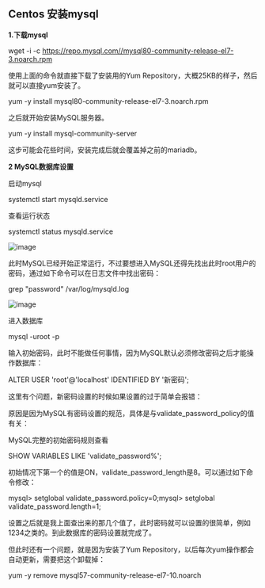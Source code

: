 ## Centos 安装mysql



**1.下载mysql**



wget -i -c https://repo.mysql.com//mysql80-community-release-el7-3.noarch.rpm



使用上面的命令就直接下载了安装用的Yum Repository，大概25KB的样子，然后就可以直接yum安装了。



yum -y install mysql80-community-release-el7-3.noarch.rpm



之后就开始安装MySQL服务器。



yum -y install mysql-community-server



这步可能会花些时间，安装完成后就会覆盖掉之前的mariadb。



**2 MySQL数据库设置**



启动mysql



systemctl start  mysqld.service



查看运行状态



systemctl status mysqld.service



![image](https://cdn.nlark.com/yuque/0/2021/png/12865511/1621042602870-5dbe05f7-f9c5-45c5-b46b-2d25c3cdb42a.png)



此时MySQL已经开始正常运行，不过要想进入MySQL还得先找出此时root用户的密码，通过如下命令可以在日志文件中找出密码：



grep "password" /var/log/mysqld.log



![image](https://cdn.nlark.com/yuque/0/2021/png/12865511/1621042602900-1e706efe-bb60-44f1-82e7-30bfd24f8840.png)



进入数据库



mysql -uroot -p



输入初始密码，此时不能做任何事情，因为MySQL默认必须修改密码之后才能操作数据库：



ALTER USER 'root'@'localhost' IDENTIFIED BY '新密码';



这里有个问题，新密码设置的时候如果设置的过于简单会报错：



原因是因为MySQL有密码设置的规范，具体是与validate_password_policy的值有关：



MySQL完整的初始密码规则查看



SHOW VARIABLES LIKE 'validate_password%';



初始情况下第一个的值是ON，validate_password_length是8。可以通过如下命令修改：



mysql> setglobal validate_password.policy=0;mysql> setglobal validate_password.length=1;



设置之后就是我上面查出来的那几个值了，此时密码就可以设置的很简单，例如1234之类的。到此数据库的密码设置就完成了。



但此时还有一个问题，就是因为安装了Yum Repository，以后每次yum操作都会自动更新，需要把这个卸载掉：



yum -y remove mysql57-community-release-el7-10.noarch